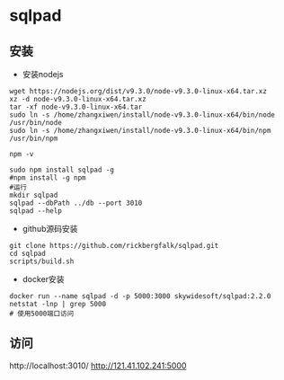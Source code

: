 # sqlpad
## 安装
- 安装nodejs

```
wget https://nodejs.org/dist/v9.3.0/node-v9.3.0-linux-x64.tar.xz
xz -d node-v9.3.0-linux-x64.tar.xz
tar -xf node-v9.3.0-linux-x64.tar
sudo ln -s /home/zhangxiwen/install/node-v9.3.0-linux-x64/bin/node /usr/bin/node
sudo ln -s /home/zhangxiwen/install/node-v9.3.0-linux-x64/bin/npm /usr/bin/npm

npm -v
```
```
sudo npm install sqlpad -g
#npm install -g npm
#运行
mkdir sqlpad
sqlpad --dbPath ../db --port 3010
sqlpad --help
```
- github源码安装
```
git clone https://github.com/rickbergfalk/sqlpad.git
cd sqlpad
scripts/build.sh
```
- docker安装
```
docker run --name sqlpad -d -p 5000:3000 skywidesoft/sqlpad:2.2.0
netstat -lnp | grep 5000
# 使用5000端口访问
```

## 访问
http://localhost:3010/
http://121.41.102.241:5000